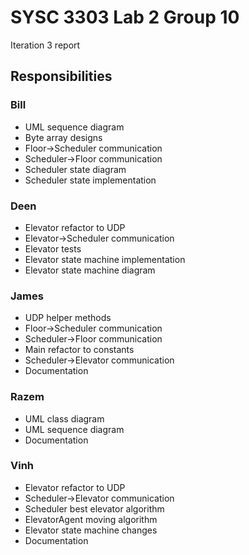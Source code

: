 # SYSC 3303 Lab 2 Group 10

Iteration 3 report

## Responsibilities

### Bill

- UML sequence diagram
- Byte array designs
- Floor->Scheduler communication
- Scheduler->Floor communication
- Scheduler state diagram
- Scheduler state implementation

### Deen

- Elevator refactor to UDP
- Elevator->Scheduler communication
- Elevator tests
- Elevator state machine implementation
- Elevator state machine diagram

### James

- UDP helper methods
- Floor->Scheduler communication
- Scheduler->Floor communication
- Main refactor to constants
- Scheduler->Elevator communication
- Documentation

### Razem

- UML class diagram
- UML sequence diagram
- Documentation

### Vinh

- Elevator refactor to UDP
- Scheduler->Elevator communication
- Scheduler best elevator algorithm
- ElevatorAgent moving algorithm
- Elevator state machine changes
- Documentation
